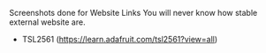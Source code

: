 Screenshots done for Website Links
You will never know how stable external website are.

* TSL2561 (https://learn.adafruit.com/tsl2561?view=all)
